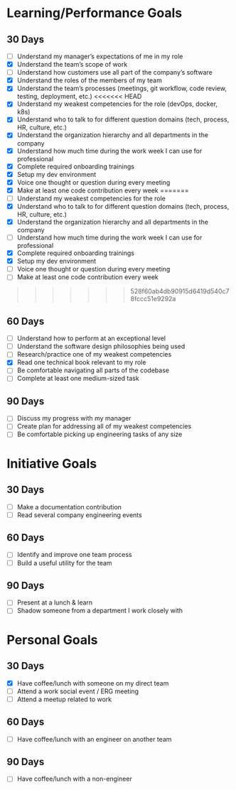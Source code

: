 # Learning/Performance Goals

## 30 Days

- [ ] Understand my manager’s expectations of me in my role
- [x] Understand the team’s scope of work
- [ ] Understand how customers use all part of the company’s software
- [x] Understand the roles of the members of my team
- [x] Understand the team’s processes (meetings, git workflow, code review, testing, deployment, etc.)
<<<<<<< HEAD
- [x] Understand my weakest competencies for the role (devOps, docker, k8s)
- [x] Understand who to talk to for different question domains (tech, process, HR, culture, etc.)
- [x] Understand the organization hierarchy and all departments in the company
- [x] Understand how much time during the work week I can use for professional
- [x] Complete required onboarding trainings
- [x] Setup my dev environment
- [x] Voice one thought or question during every meeting
- [x] Make at least one code contribution every week
=======
- [ ] Understand my weakest competencies for the role
- [x] Understand who to talk to for different question domains (tech, process, HR, culture, etc.)
- [x] Understand the organization hierarchy and all departments in the company
- [ ] Understand how much time during the work week I can use for professional
- [x] Complete required onboarding trainings
- [x] Setup my dev environment
- [ ] Voice one thought or question during every meeting
- [ ] Make at least one code contribution every week
>>>>>>> 528f60ab4db90915d6419d540c78fccc51e9292a

## 60 Days

- [ ] Understand how to perform at an exceptional level
- [ ] Understand the software design philosophies being used
- [ ] Research/practice one of my weakest competencies
- [x] Read one technical book relevant to my role
- [ ] Be comfortable navigating all parts of the codebase
- [ ] Complete at least one medium-sized task

## 90 Days

- [ ] Discuss my progress with my manager
- [ ] Create plan for addressing all of my weakest competencies
- [ ] Be comfortable picking up engineering tasks of any size

# Initiative Goals

## 30 Days

- [ ] Make a documentation contribution
- [ ] Read several company engineering events

## 60 Days

- [ ] Identify and improve one team process
- [ ] Build a useful utility for the team

## 90 Days

- [ ] Present at a lunch & learn
- [ ] Shadow someone from a department I work closely with

# Personal Goals

## 30 Days

- [x] Have coffee/lunch with someone on my direct team
- [ ] Attend a work social event / ERG meeting
- [ ] Attend a meetup related to work

## 60 Days

- [ ] Have coffee/lunch with an engineer on another team

## 90 Days

- [ ] Have coffee/lunch with a non-engineer

